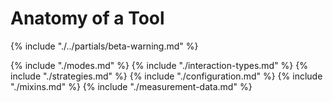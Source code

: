 # Anatomy of a Tool

{% include "./../partials/beta-warning.md" %}

{% include "./modes.md" %}
{% include "./interaction-types.md" %}
{% include "./strategies.md" %}
{% include "./configuration.md" %}
{% include "./mixins.md" %}
{% include "./measurement-data.md" %}
